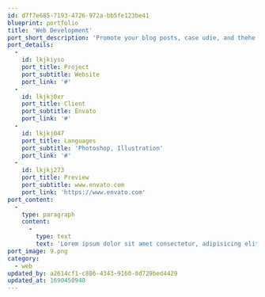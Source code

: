```yaml
---
id: d7f7e685-7193-4726-972a-bb5fe123be41
blueprint: portfolio
title: 'Web Development'
port_short_description: 'Promote your blog posts, case udie, and thehe branded videos.'
port_details:
  -
    id: lkjkiyso
    port_title: Project
    port_subtitle: Website
    port_link: '#'
  -
    id: lkjkj0xr
    port_title: Client
    port_subtitle: Envato
    port_link: '#'
  -
    id: lkjkj047
    port_title: Languages
    port_subtitle: 'Photoshop, Illustration'
    port_link: '#'
  -
    id: lkjkj273
    port_title: Preview
    port_subtitle: www.envato.com
    port_link: 'https://www.envato.com'
port_content:
  -
    type: paragraph
    content:
      -
        type: text
        text: 'Lorem ipsum dolor sit amet consectetur, adipisicing elit. Mollitia placeat magnam possimus iusto blanditiis pariatur labore explicabo quo repellat hic dolorum numquam asperiores, voluptatum fugiat reiciendis aspernatur, non, odio aperiam voluptas ex tempora vitae. Dolor, consequatur quidem! Quas magni distinctio dolorum dolore natus, vel numquam accusamus. Nostrum eligendi recusandae qui tempore deserunt!'
port_image: 9.png
category:
  - web
updated_by: a2614cf1-c886-4343-9160-8d729bed4429
updated_at: 1690450948
---
```

